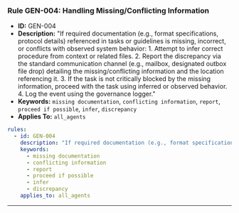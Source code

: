 ### Rule GEN-004: Handling Missing/Conflicting Information
- **ID:** GEN-004
- **Description:** "If required documentation (e.g., format specifications, protocol details) referenced in tasks or guidelines is missing, incorrect, or conflicts with observed system behavior: 1. Attempt to infer correct procedure from context or related files. 2. Report the discrepancy via the standard communication channel (e.g., mailbox, designated outbox file drop) detailing the missing/conflicting information and the location referencing it. 3. If the task is not critically blocked by the missing information, proceed with the task using inferred or observed behavior. 4. Log the event using the governance logger."
- **Keywords:** `missing documentation`, `conflicting information`, `report`, `proceed if possible`, `infer`, `discrepancy`
- **Applies To:** `all_agents`

```yaml
rules:
  - id: GEN-004
    description: "If required documentation (e.g., format specifications, protocol details) referenced in tasks or guidelines is missing, incorrect, or conflicts with observed system behavior: 1. Attempt to infer correct procedure from context or related files. 2. Report the discrepancy via the standard communication channel (e.g., mailbox, designated outbox file drop) detailing the missing/conflicting information and the location referencing it. 3. If the task is not critically blocked by the missing information, proceed with the task using inferred or observed behavior. 4. Log the event using the governance logger."
    keywords:
      - missing documentation
      - conflicting information
      - report
      - proceed if possible
      - infer
      - discrepancy
    applies_to: all_agents
```
--- 